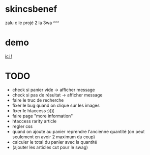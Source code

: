 # skincsbenef
zalu c le projé 2 la 3wa ^^^

# demo
[ici !](http://was139-desktop/skincsbenef/skincsbenef/)

# TODO
- check si panier vide -> afficher message
- check si pas de résultat -> afficher message
- faire le truc de recherche
- fixer le bug quand on clique sur les images
- fixer le htaccess :))))
- faire page "more information"
- htaccess rarity article
- regler css
- quand on ajoute au panier reprendre l'ancienne quantité (on peut seulement en avoir 2 maximum du coup)
- calculer le total du panier avec la quantité
- (ajouter les articles cut pour le swag)